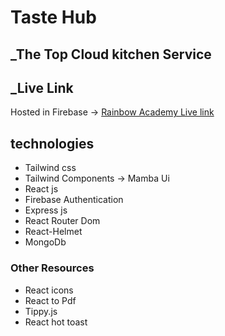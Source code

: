 # Taste Hub
## _The Top Cloud kitchen Service


## _Live Link

Hosted in Firebase -> [Rainbow Academy Live link](https://rainbow-academy-50e27.web.app/)

## technologies

- Tailwind css 
- Tailwind Components -> Mamba Ui
- React js
- Firebase Authentication
- Express js
- React Router Dom
- React-Helmet
- MongoDb

### Other Resources

- React icons
- React to Pdf
- Tippy.js
- React hot toast
